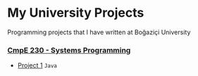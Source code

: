 # My University Projects
Programming projects that I have written at Boğaziçi University

### [CmpE 230 - Systems Programming](/cmpe230)
- [Project 1](/CMPE%20230/Homework%20-1%20JAVA/BITC) `Java`
